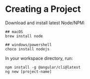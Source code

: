 # Creating a Project

Download and install latest Node/NPM:

```
## macOS
brew install node

## windows/powershell
choco install nodejs
```

In your workspace directory, run:

```
npm install -g @angular/cli@latest
ng new [project-name]
```



